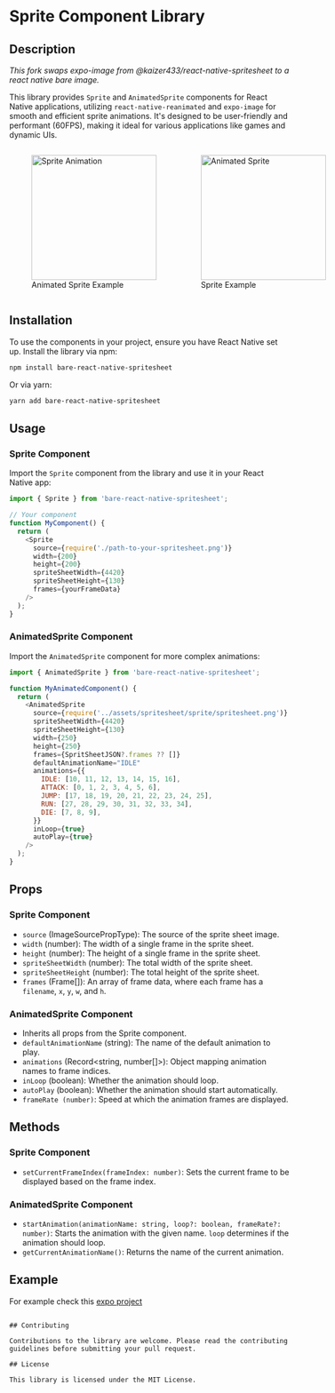 # Sprite Component Library

## Description

_This fork swaps expo-image from @kaizer433/react-native-spritesheet to a react native bare image._

This library provides `Sprite` and `AnimatedSprite` components for React Native applications, utilizing `react-native-reanimated` and `expo-image` for smooth and efficient sprite animations. It's designed to be user-friendly and performant (60FPS), making it ideal for various applications like games and dynamic UIs.

<div style="display: flex; justify-content: space-around; align-items: center;">
  <figure>
    <img src='https://i.imgur.com/7LKbiQ2.gif' width='225' alt='Sprite Animation'>
    <figcaption>Animated Sprite Example</figcaption>
  </figure>
  
  <figure>
    <img src='https://i.imgur.com/kmste9n.gif' width='225' alt='Animated Sprite'>
    <figcaption>Sprite Example</figcaption>
  </figure>
</div>

## Installation

To use the components in your project, ensure you have React Native set up. Install the library via npm:

```bash
npm install bare-react-native-spritesheet
```

Or via yarn:

```bash
yarn add bare-react-native-spritesheet
```

## Usage

### Sprite Component

Import the `Sprite` component from the library and use it in your React Native app:

```javascript
import { Sprite } from 'bare-react-native-spritesheet';

// Your component
function MyComponent() {
  return (
    <Sprite
      source={require('./path-to-your-spritesheet.png')}
      width={200}
      height={200}
      spriteSheetWidth={4420}
      spriteSheetHeight={130}
      frames={yourFrameData}
    />
  );
}
```

### AnimatedSprite Component

Import the `AnimatedSprite` component for more complex animations:

```javascript
import { AnimatedSprite } from 'bare-react-native-spritesheet';

function MyAnimatedComponent() {
  return (
    <AnimatedSprite
      source={require('../assets/spritesheet/sprite/spritesheet.png')}
      spriteSheetWidth={4420}
      spriteSheetHeight={130}
      width={250}
      height={250}
      frames={SpritSheetJSON?.frames ?? []}
      defaultAnimationName="IDLE"
      animations={{
        IDLE: [10, 11, 12, 13, 14, 15, 16],
        ATTACK: [0, 1, 2, 3, 4, 5, 6],
        JUMP: [17, 18, 19, 20, 21, 22, 23, 24, 25],
        RUN: [27, 28, 29, 30, 31, 32, 33, 34],
        DIE: [7, 8, 9],
      }}
      inLoop={true}
      autoPlay={true}
    />
  );
}
```

## Props

### Sprite Component

- `source` (ImageSourcePropType): The source of the sprite sheet image.
- `width` (number): The width of a single frame in the sprite sheet.
- `height` (number): The height of a single frame in the sprite sheet.
- `spriteSheetWidth` (number): The total width of the sprite sheet.
- `spriteSheetHeight` (number): The total height of the sprite sheet.
- `frames` (Frame[]): An array of frame data, where each frame has a `filename`, `x`, `y`, `w`, and `h`.

### AnimatedSprite Component

- Inherits all props from the Sprite component.
- `defaultAnimationName` (string): The name of the default animation to play.
- `animations` (Record<string, number[]>): Object mapping animation names to frame indices.
- `inLoop` (boolean): Whether the animation should loop.
- `autoPlay` (boolean): Whether the animation should start automatically.
- `frameRate (number)`: Speed at which the animation frames are displayed.

## Methods

### Sprite Component

- `setCurrentFrameIndex(frameIndex: number)`: Sets the current frame to be displayed based on the frame index.

### AnimatedSprite Component

- `startAnimation(animationName: string, loop?: boolean, frameRate?: number)`: Starts the animation with the given name. `loop` determines if the animation should loop.
- `getCurrentAnimationName()`: Returns the name of the current animation.

## Example

For example check this [expo project](https://github.com/kaissaroj/react-native-spritesheet/tree/main/example)

```

## Contributing

Contributions to the library are welcome. Please read the contributing guidelines before submitting your pull request.

## License

This library is licensed under the MIT License.
```
